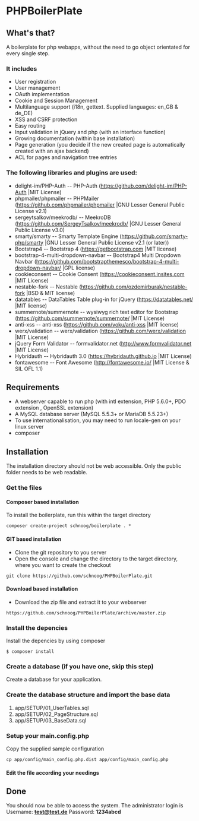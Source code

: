 
# PHPBoilerPlate

## What's that?
A boilerplate for php webapps, without the need to go object orientated for every single step.

### It includes
- User registration
- User management
- OAuth implementation
- Cookie and Session Management
- Multilanguage support (i18n, gettext. Supplied languages: en_GB & de_DE)
- XSS and CSRF protection
- Easy routing
- Input validation in jQuery and php (with an interface function)
- Growing documentation (within base installation)
- Page generation (you decide if the new created page is automatically created with an ajax backend)
- ACL for pages and navigation tree entries

### The following libraries and plugins are used:
- delight-im/PHP-Auth -- PHP-Auth (https://github.com/delight-im/PHP-Auth |MIT License)
- phpmailer/phpmailer -- PHPMailer (https://github.com/phpmailer/phpmailer |GNU Lesser General Public License v2.1)
- sergeytsalkov/meekrodb/ -- MeekroDB (https://github.com/SergeyTsalkov/meekrodb/ |GNU Lesser General Public License v3.0)
- smarty/smarty -- Smarty Template Engine (https://github.com/smarty-php/smarty |GNU Lesser General Public License v2.1 (or later))
- Bootstrap4 -- Bootstrap 4 (https://getbootstrap.com |MIT license)
- bootstrap-4-multi-dropdown-navbar -- Bootstrap4 Multi Dropdown Navbar (https://github.com/bootstrapthemesco/bootstrap-4-multi-dropdown-navbar/ |GPL license)
- cookieconsent -- Cookie Consent (https://cookieconsent.insites.com |MIT License)
- nestable-fork -- Nestable (https://github.com/ozdemirburak/nestable-fork |BSD & MIT license)
- datatables -- DataTables Table plug-in for jQuery (https://datatables.net/ |MIT license)
- summernote/summernote -- wysiwyg rich text editor for Bootstrap (https://github.com/summernote/summernote/ |MIT License)
- anti-xss -- anti-xss (https://github.com/voku/anti-xss |MIT license)
- werx/validation -- werx/validation (https://github.com/werx/validation |MIT License)
- jQuery Form Validator -- formvalidator.net (http://www.formvalidator.net |MIT License)
- Hybridauth -- Hybridauth 3.0 (https://hybridauth.github.io |MIT License)
- fontawesome -- Font Awesome (http://fontawesome.io/ |MIT License & SIL OFL 1.1)

## Requirements
- A webserver capable to run php (with intl extension, PHP 5.6.0+, PDO extension , OpenSSL extension)
- A MySQL database server (MySQL 5.5.3+ or MariaDB 5.5.23+)
- To use internationalisation, you may need to run locale-gen on your linux server
- composer

## Installation
The installation directory should not be web accessible. Only the public folder needs to be web readable.

### Get the files
#### Composer based installation
To install the boilerplate, run this within the target directory
```
composer create-project schnoog/boilerplate . *
```

#### GIT based installation
- Clone the git repository to you server
- Open the console and change the directory to the target directory, where you want to create the checkout
```
git clone https://github.com/schnoog/PHPBoilerPlate.git
```
#### Download based installation
- Download the zip file and extract it to your webserver
```
https://github.com/schnoog/PHPBoilerPlate/archive/master.zip
```

### Install the depencies
Install the depencies by using composer
```
$ composer install
```

### Create a database (if you have one, skip this step)
Create a database for your application.

### Create the database structure and import the base data
1. app/SETUP/01_UserTables.sql
2. app/SETUP/02_PageStructure.sql
3. app/SETUP/03_BaseData.sql

### Setup your main.config.php
Copy the supplied sample configuration
```
cp app/config/main_config.php.dist app/config/main_config.php
```
#### Edit the file according your needings

## Done
You should now be able to access the system.
The administrator login is
Username: **test@test.de**
Password: **1234abcd**






